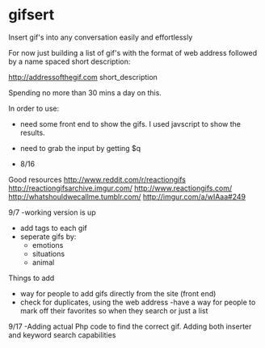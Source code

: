 gifsert
=======

Insert gif's into any conversation easily and effortlessly

For now just building a list of gif's with the format of web address followed by a name spaced short description:

http://addressofthegif.com short_description

Spending no more than 30 mins a day on this.

In order to use:
- need some front end to show the gifs. I used javscript to show the results.
- need to grab the input by getting $q


- 8/16

Good resources
http://www.reddit.com/r/reactiongifs
http://reactiongifsarchive.imgur.com/
http://www.reactiongifs.com/
http://whatshouldwecallme.tumblr.com/
http://imgur.com/a/wIAaa#249

9/7
-working version is up
- add tags to each gif
- seperate gifs by:
    - emotions
    - situations
    - animal

Things to add
- way for people to add gifs directly from the site (front end)
- check for duplicates, using the web address
-have a way for people to mark off their favorites so when they search or just a list

9/17
-Adding actual Php code to find the correct gif. Adding both inserter and keyword search capabilities